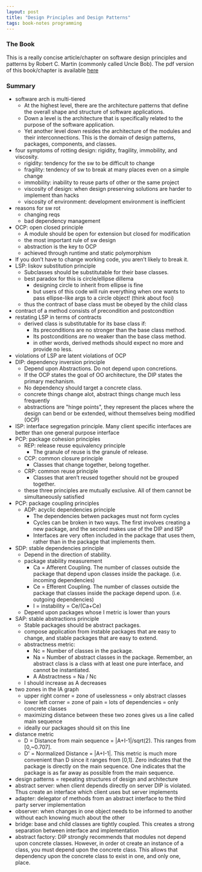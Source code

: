 ```yaml
---
layout: post
title: "Design Principles and Design Patterns"
tags: book-notes programming
---
```


### The Book
This is a really concise article/chapter on software design principles and
patterns by Robert C. Martin (commonly called Uncle Bob). The pdf version of
this book/chapter is available
[here](https://fi.ort.edu.uy/innovaportal/file/2032/1/design_principles.pdf)

### Summary
* software arch is multi-tiered
  * At the highest level, there are the architecture patterns that define the
    overall shape and structure of software applications.
  * Down a level is the architecture that is specifically related to the purpose
    of the software application.
  * Yet another level down resides the architecture of the modules and their
    interconnections. This is the domain of design patterns, packages,
    components, and classes.
* four symptoms of rotting design: rigidity, fragility, immobility, and
  viscosity.
  * rigidity: tendency for the sw to be difficult to change
  * fragility: tendency of sw to break at many places even on a simple change
  * immobility: inability to reuse parts of other or the same project
  * viscosity of design: when design preserving solutions are harder to
    implement than hacks
  * viscosity of environment: development environment is inefficient
* reasons for sw rot
  * changing reqs
  * bad dependency management
* OCP: open closed principle
  * A module should be open for extension but closed for modification
  * the most important rule of sw design
  * abstraction is the key to OCP
  * achieved through runtime and static polymorphism
* If you don’t have to change working code, you aren’t likely to break it.
* LSP: liskov substitution principle
  * Subclasses should be substitutable for their base classes.
  * best paradox for this is circle/ellipse dillema
    * designing circle to inherit from ellipse is fine
    * but users of this code will ruin everything when one wants to pass
      ellipse-like args to a circle object! (think about foci)
  * thus the contract of base class must be obeyed by the child class
* contract of a method consists of precondition and postcondtion
* restating LSP in terms of contracts
  * derived class is substitutable for its base class if:
    * Its preconditions are no stronger than the base class method.
    * Its postconditions are no weaker than the base class method.
    * in other words, derived methods should expect no more and provide no less.
* violations of LSP are latent violations of OCP
* DIP: dependency inversion principle
  * Depend upon Abstractions. Do not depend upon concretions.
  * If the OCP states the goal of OO architecture, the DIP states the primary
    mechanism.
  * No dependency should target a concrete class.
  * concrete things change alot, abstract things change much less frequently
  * abstractions are "hinge points", they represent the places where the design
    can bend or be extended, without themselves being modified (OCP)
* ISP: interface segregation principle. Many client specific interfaces are
  better than one general purpose interface
* PCP: package cohesion principles
  * REP: release reuse equivalency principle
    * The granule of reuse is the granule of release.
  * CCP: common closure principle
    * Classes that change together, belong together.
  * CRP: common reuse principle
    * Classes that aren’t reused together should not be grouped together.
  * these three principles are mutually exclusive. All of them cannot be
    simultaneously satisfied
* PCP: package coupling principles
  * ADP: acyclic dependencies principle
    * The dependencies betwen packages must not form cycles
    * Cycles can be broken in two ways. The first involves creating a new
      package, and the second makes use of the DIP and ISP
    * Interfaces are very often included in the package that uses them, rather
      than in the package that implements them.
* SDP: stable dependencies principle
  * Depend in the direction of stability.
  * package stability measurement
    * Ca = Afferent Coupling. The number of classes outside the package that
      depend upon classes inside the package. (i.e. incoming dependencies)
    * Ce = Efferent Coupling. The number of classes outside the package that
      classes inside the package depend upon. (i.e. outgoing dependencies)
    * I = instability = Ce/(Ca+Ce)
  * Depend upon packages whose I metric is lower than yours
* SAP: stable abstractions principle
  * Stable packages should be abstract packages.
  * compose application from instable packages that are easy to change, and
    stable packages that are easy to extend.
  * abstractness metric:
    * Nc = Number of classes in the package.
    * Na = Number of abstract classes in the package. Remember, an abstract
      class is a class with at least one pure interface, and cannot be instantiated.
    * A Abstractness = Na / Nc
  * I should increase as A decreases
* two zones in the IA graph
  * upper right corner = zone of uselessness = only abstract classes
  * lower left corner = zone of pain = lots of dependencies = only concrete
    classes
  * maximizing distance between these two zones gives us a line called main
    sequence
  * ideally our packages should sit on this line
* distance metric
  * D = Distance from main sequence = |A+I-1|/sqrt(2). This ranges
    from [0,~0.707].
  * D' = Normalized Distance = |A+I-1|. This metric is much more convenient than
    D since it ranges from [0,1]. Zero indicates that the package is directly on
    the main sequence. One indicates that the package is as far away as possible
    from the main sequence.
* design patterns = repeating structures of design and architecture
* abstract server: when client depends directly on server DIP is violated. Thus
  create an interface which client uses but server implements
* adapter: delegator of methods from an abstract interface to the third party
  server implementation
* observer: when changes in one object needs to be informed to another without
  each knowing much about the other
* bridge: base and child classes are tightly coupled. This creates a strong
  separation between interface and implementation
* abstract factory: DIP strongly recommends that modules not depend upon
  concrete classes. However, in order ot create an instance of a class, you must
  depend upon the concrete class. This allows that dependency upon the concrete
  class to exist in one, and only one, place.

